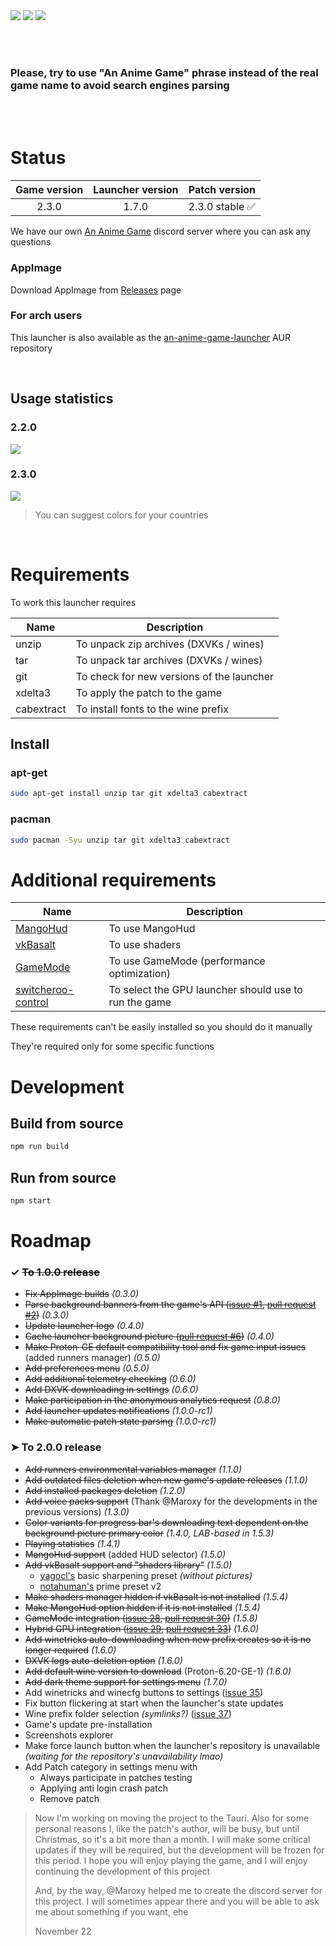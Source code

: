 <img src="repository-pics/logo.jpg">

<img src="repository-pics/launcher-main.png">

<img src="repository-pics/launcher-settings.png">

<br><br>

### Please, try to use "An Anime Game" phrase instead of the real game name to avoid search engines parsing

<br><br>

# Status

| Game version | Launcher version | Patch version |
| :---: | :---: | :---: |
| 2.3.0 | 1.7.0 | 2.3.0 stable ✅ |

We have our own [An Anime Game](https://discord.gg/ck37X6UWBp) discord server where you can ask any questions

### AppImage

Download AppImage from [Releases](https://notabug.org/nobody/an-anime-game-launcher/releases) page

### For arch users

This launcher is also available as the [an-anime-game-launcher](https://aur.archlinux.org/packages/an-anime-game-launcher) AUR repository

<br>

## Usage statistics

### 2.2.0

<img src="repository-pics/stats/2.2.0.png">

### 2.3.0

<img src="repository-pics/stats/2.3.0.png">

> You can suggest colors for your countries

<br>

# Requirements

To work this launcher requires

| Name | Description |
| --- | --- |
| unzip | To unpack zip archives (DXVKs / wines) |
| tar | To unpack tar archives (DXVKs / wines) |
| git | To check for new versions of the launcher |
| xdelta3 | To apply the patch to the game |
| cabextract | To install fonts to the wine prefix |

## Install

### apt-get

```sh
sudo apt-get install unzip tar git xdelta3 cabextract
```

### pacman

```sh
sudo pacman -Syu unzip tar git xdelta3 cabextract
```

# Additional requirements

| Name | Description |
| --- | --- |
| [MangoHud](https://github.com/flightlessmango/MangoHud) | To use MangoHud |
| [vkBasalt](https://github.com/DadSchoorse/vkBasalt) | To use shaders |
| [GameMode](https://github.com/FeralInteractive/gamemode) | To use GameMode (performance optimization) |
| [switcheroo-control](https://gitlab.freedesktop.org/hadess/switcheroo-control/) | To select the GPU launcher should use to run the game |

These requirements can't be easily installed so you should do it manually

They're required only for some specific functions

# Development

## Build from source

```sh
npm run build
```

## Run from source

```sh
npm start
```

# Roadmap

### ✓ <s>To 1.0.0 release</s>

* <s>Fix AppImage builds</s> *(0.3.0)*
* <s>Parse background banners from the game's API ([issue #1](https://notabug.org/nobody/an-anime-game-launcher/issues/1), [pull request #2](https://notabug.org/nobody/an-anime-game-launcher/pulls/2))</s> *(0.3.0)*
* <s>Update launcher logo</s> *(0.4.0)*
* <s>Cache launcher background picture ([pull request #6](https://notabug.org/nobody/an-anime-game-launcher/pulls/6))</s> *(0.4.0)*
* <s>Make Proton-GE default compatibility tool and fix game input issues</s> (added runners manager) *(0.5.0)*
* <s>Add preferences menu</s> *(0.5.0)*
* <s>Add additional telemetry checking</s> *(0.6.0)*
* <s>Add DXVK downloading in settings</s> *(0.6.0)*
* <s>Make participation in the anonymous analytics request</s> *(0.8.0)*
* <s>Add launcher updates notifications</s> *(1.0.0-rc1)*
* <s>Make automatic patch state parsing</s> *(1.0.0-rc1)*

### ➤ To 2.0.0 release

* <s>Add runners environmental variables manager</s> *(1.1.0)*
* <s>Add outdated files deletion when new game's update releases</s> *(1.1.0)*
* <s>Add installed packages deletion</s> *(1.2.0)*
* <s>Add voice packs support</s> (Thank @Maroxy for the developments in the previous versions) *(1.3.0)*
* <s>Color variants for progress bar's downloading text dependent on the background picture primary color</s> *(1.4.0, LAB-based in 1.5.3)*
* <s>Playing statistics</s> *(1.4.1)*
* <s>MangoHud support</s> (added HUD selector) *(1.5.0)*
* <s>Add vkBasalt support and "shaders library"</s> *(1.5.0)*
  - [yagocl's](https://notabug.org/Krock/GI-on-Linux/src/master/static/vkBasalt_yagocl.conf) basic sharpening preset *(without pictures)*
  - [notahuman's](https://notabug.org/Krock/GI-on-Linux/src/master/static/vkBasalt_notahuman.conf) prime preset v2
* <s>Make shaders manager hidden if vkBasalt is not installed</s> *(1.5.4)*
* <s>Make MangoHud option hidden if it is not installed</s> *(1.5.4)*
* <s>GameMode integration ([issue 28](https://notabug.org/nobody/an-anime-game-launcher/issues/28), [pull request 30](https://notabug.org/nobody/an-anime-game-launcher/pulls/30))</s> *(1.5.8)*
* <s>Hybrid GPU integration ([issue 29](https://notabug.org/nobody/an-anime-game-launcher/issues/29), [pull request 33](https://notabug.org/nobody/an-anime-game-launcher/pulls/33))</s> *(1.6.0)*
* <s>Add winetricks auto-downloading when new prefix creates so it is no longer required</s> *(1.6.0)*
* <s>DXVK logs auto-deletion option</s> *(1.6.0)*
* <s>Add default wine version to download</s> (Proton-6.20-GE-1) *(1.6.0)*
* <s>Add dark theme support for settings menu</s> *(1.7.0)*
* Add winetricks and winecfg buttons to settings ([issue 35](https://notabug.org/nobody/an-anime-game-launcher/issues/35))
* Fix button flickering at start when the launcher's state updates
* Wine prefix folder selection *(symlinks?)* ([issue 37](https://notabug.org/nobody/an-anime-game-launcher/issues/37))
* Game's update pre-installation
* Screenshots explorer
* Make force launch button when the launcher's repository is unavailable *(waiting for the repository's unavailability lmao)*
* Add Patch category in settings menu with
  - Always participate in patches testing
  - Applying anti login crash patch
  - Remove patch

> Now I'm working on moving the project to the Tauri. Also for some personal reasons I, like the patch's author, will be busy, but until Christmas, so it's a bit more than a month. I will make some critical updates if they will be required, but the development will be frozen for this period. I hope you will enjoy playing the game, and I will enjoy continuing the development of this project
>
> And, by the way, @Maroxy helped me to create the discord server for this project. I will sometimes appear there and you will be able to ask me about something if you want, ehe
> 
> November 22
